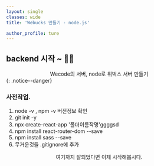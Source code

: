 ```yaml
---
layout: single
classes: wide
title: 'Webucks 만들기 - node.js'

author_profile: ture
---
```


## backend 시작 ~ 🧑‍💻

<center>Wecode의 서버, node로 위벅스 서버 만들기</center>
{: .notice--danger}

### 사전작업.

1. node -v , npm -v 버전정보 확인
2. git init -y
3. npx create-react-app '폴더이름작명'ggggsd
4. npm install react-router-dom --save
5. npm install sass --save
6. 무거운것들 .gitignore에 추가

<center>여기까지 잘되었다면 이제 시작해봅시다.</center>
